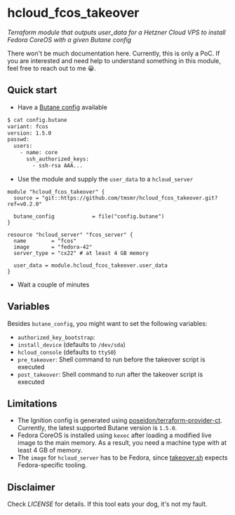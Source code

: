 # hcloud_fcos_takeover
*Terraform module that outputs user_data for a Hetzner Cloud VPS to install Fedora CoreOS with a given Butane config*

There won't be much documentation here. Currently, this is only a PoC. If you are interested and need help to understand something in this module, feel free to reach out to me 😀.

## Quick start
- Have a [Butane config](https://coreos.github.io/butane/) available
```bash
$ cat config.butane 
variant: fcos
version: 1.5.0
passwd:
  users:
    - name: core
      ssh_authorized_keys:
        - ssh-rsa AAA...
```
- Use the module and supply the `user_data` to a `hcloud_server`
```hcl
module "hcloud_fcos_takeover" {
  source = "git::https://github.com/tmsmr/hcloud_fcos_takeover.git?ref=v0.2.0"

  butane_config            = file("config.butane")
}

resource "hcloud_server" "fcos_server" {
  name        = "fcos"
  image       = "fedora-42"
  server_type = "cx22" # at least 4 GB memory

  user_data = module.hcloud_fcos_takeover.user_data
}
```
- Wait a couple of minutes

## Variables
Besides `butane_config`, you might want to set the following variables:
- `authorized_key_bootstrap`: 
- `install_device` (defaults to `/dev/sda`)
- `hcloud_console` (defaults to `ttyS0`)
- `pre_takeover`: Shell command to run before the takeover script is executed
- `post_takeover`: Shell command to run after the takeover script is executed

## Limitations
- The Ignition config is generated using [poseidon/terraform-provider-ct](https://github.com/poseidon/terraform-provider-ct). Currently, the latest supported Butane version is `1.5.0`.
- Fedora CoreOS is installed using `kexec` after loading a modified live image to the main memory. As a result, you need a machine type with at least 4 GB of memory.
- The `image` for `hcloud_server` has to be Fedora, since [takeover.sh](./tpl/takeover.sh) expects Fedora-specific tooling.

## Disclaimer
Check *LICENSE* for details. If this tool eats your dog, it's not my fault.
